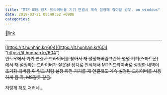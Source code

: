 ```yaml
---
title: "MTP USB 장치 드라이버를 기기 연결시 계속 설정해 줘야할 경우. on windows"
date: 2019-03-21 09:49:52 +0900
categories: 
---
```

[🔗link](http://www.mins01.com/mh/tech/read/1264)
***


[https://it.hunhan.kr/604](https://it.hunhan.kr/604 "https://it.hunhan.kr/604")  
<strike>윈도우에서 기기 연결시 드라이버를 찾아서 재 설정해버림</strike><strike>그런데 몇몇 기기(스마트폰)에서 재 설정하는 드라이버가 잘못된 장치로 인식해서 MTP 드라이버로 설정한 내역이 초기화 되버림.</strike><strike>위 링크 처럼 설정 하면 기기를 재 연결해도 계속 설정된 드라이버를 사용하게 됨.</strike><strike>즉, MS잘못 같음.</strike>  
  


저렇게 해도 저러네...


